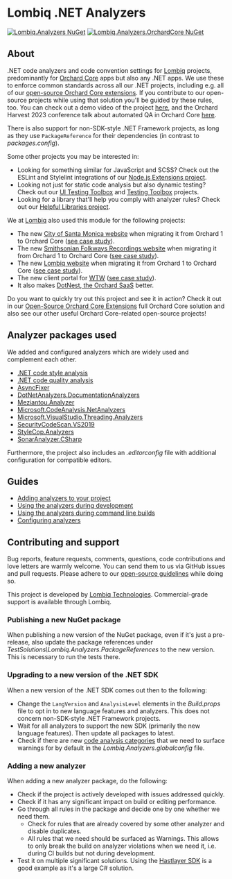 # Lombiq .NET Analyzers

[![Lombiq.Analyzers NuGet](https://img.shields.io/nuget/v/Lombiq.Analyzers?label=Lombiq.Analyzers)](https://www.nuget.org/packages/Lombiq.Analyzers/) [![Lombiq.Analyzers.OrchardCore NuGet](https://img.shields.io/nuget/v/Lombiq.Analyzers.OrchardCore?label=Lombiq.Analyzers)](https://www.nuget.org/packages/Lombiq.Analyzers.OrchardCore/)

## About

.NET code analyzers and code convention settings for [Lombiq](https://lombiq.com) projects, predominantly for [Orchard Core](https://orchardcore.net/) apps but also any .NET apps. We use these to enforce common standards across all our .NET projects, including e.g. all of our [open-source Orchard Core extensions](https://github.com/Lombiq/Open-Source-Orchard-Core-Extensions). If you contribute to our open-source projects while using that solution you'll be guided by these rules, too. You can check out a demo video of the project [here](https://www.youtube.com/watch?v=dtbGRi3Cezs), and the Orchard Harvest 2023 conference talk about automated QA in Orchard Core [here](https://youtu.be/CHdhwD2NHBU).

There is also support for non-SDK-style .NET Framework projects, as long as they use `PackageReference` for their dependencies (in contrast to _packages.config_).

Some other projects you may be interested in:

- Looking for something similar for JavaScript and SCSS? Check out the ESLint and Stylelint integrations of our [Node.js Extensions project](https://github.com/Lombiq/NodeJs-Extensions).
- Looking not just for static code analysis but also dynamic testing? Check out our [UI Testing Toolbox](https://github.com/Lombiq/UI-Testing-Toolbox) and [Testing Toolbox](https://github.com/Lombiq/Testing-Toolbox) projects.
- Looking for a library that'll help you comply with analyzer rules? Check out our [Helpful Libraries project](https://github.com/Lombiq/Helpful-Libraries).

We at [Lombiq](https://lombiq.com/) also used this module for the following projects:

- The new [City of Santa Monica website](https://santamonica.gov/) when migrating it from Orchard 1 to Orchard Core ([see case study](https://lombiq.com/blog/helping-the-city-of-santa-monica-with-orchard-core-consulting)).
- The new [Smithsonian Folkways Recordings website](https://folkways.si.edu/) when migrating it from Orchard 1 to Orchard Core ([see case study](https://lombiq.com/blog/smithsonian-folkways-recordings-now-upgraded-to-orchard-core)).
- The new [Lombiq website](https://lombiq.com/) when migrating it from Orchard 1 to Orchard Core ([see case study](https://lombiq.com/blog/how-we-renewed-and-migrated-lombiq-com-from-orchard-1-to-orchard-core)).
- The new client portal for [WTW](https://www.wtwco.com/) ([see case study](https://lombiq.com/blog/lombiq-s-journey-with-wtw-s-client-portal)).
- It also makes [DotNest, the Orchard SaaS](https://dotnest.com/) better.

Do you want to quickly try out this project and see it in action? Check it out in our [Open-Source Orchard Core Extensions](https://github.com/Lombiq/Open-Source-Orchard-Core-Extensions) full Orchard Core solution and also see our other useful Orchard Core-related open-source projects!

## Analyzer packages used

We added and configured analyzers which are widely used and complement each other.

- [.NET code style analysis](https://docs.microsoft.com/en-us/dotnet/fundamentals/code-analysis/overview#code-style-analysis)
- [.NET code quality analysis](https://docs.microsoft.com/en-us/dotnet/fundamentals/code-analysis/overview#code-quality-analysis)
- [AsyncFixer](https://www.nuget.org/packages/AsyncFixer)
- [DotNetAnalyzers.DocumentationAnalyzers](https://www.nuget.org/packages/DotNetAnalyzers.DocumentationAnalyzers/)
- [Meziantou.Analyzer](https://www.nuget.org/packages/Meziantou.Analyzer/)
- [Microsoft.CodeAnalysis.NetAnalyzers](https://www.nuget.org/packages/Microsoft.CodeAnalysis.NetAnalyzers)
- [Microsoft.VisualStudio.Threading.Analyzers](https://www.nuget.org/packages/microsoft.visualstudio.threading.analyzers)
- [SecurityCodeScan.VS2019](https://www.nuget.org/packages/SecurityCodeScan.VS2019/)
- [StyleCop.Analyzers](https://www.nuget.org/packages/StyleCop.Analyzers/)
- [SonarAnalyzer.CSharp](https://www.nuget.org/packages/SonarAnalyzer.CSharp/)

Furthermore, the project also includes an _.editorconfig_ file with additional configuration for compatible editors.

## Guides

- [Adding analyzers to your project](Lombiq.Analyzers/Docs/AddingAnalyzers.md)
- [Using the analyzers during development](Lombiq.Analyzers/Docs/UsingAnalyzersDuringDevelopment.md)
- [Using the analyzers during command line builds](Lombiq.Analyzers/Docs/UsingAnalyzersDuringCommandLineBuilds.md)
- [Configuring analyzers](Lombiq.Analyzers/Docs/ConfiguringAnalyzers.md)

## Contributing and support

Bug reports, feature requests, comments, questions, code contributions and love letters are warmly welcome. You can send them to us via GitHub issues and pull requests. Please adhere to our [open-source guidelines](https://lombiq.com/open-source-guidelines) while doing so.

This project is developed by [Lombiq Technologies](https://lombiq.com/). Commercial-grade support is available through Lombiq.

### Publishing a new NuGet package

When publishing a new version of the NuGet package, even if it's just a pre-release, also update the package references under _TestSolutions\Lombiq.Analyzers.PackageReferences_ to the new version. This is necessary to run the tests there.

### Upgrading to a new version of the .NET SDK

When a new version of the .NET SDK comes out then to the following:

- Change the `LangVersion` and `AnalysisLevel` elements in the _Build.props_ file to opt in to new language features and analyzers. This does not concern non-SDK-style .NET Framework projects.
- Wait for all analyzers to support the new SDK (primarily the new language features). Then update all packages to latest.
- Check if there are new [code analysis categories](https://docs.microsoft.com/en-us/dotnet/fundamentals/code-analysis/categories) that we need to surface warnings for by default in the _Lombiq.Analyzers.globalconfig_ file.

### Adding a new analyzer

When adding a new analyzer package, do the following:

- Check if the project is actively developed with issues addressed quickly.
- Check if it has any significant impact on build or editing performance.
- Go through all rules in the package and decide one by one whether we need them.
  - Check for rules that are already covered by some other analyzer and disable duplicates.
  - All rules that we need should be surfaced as Warnings. This allows to only break the build on analyzer violations when we need it, i.e. during CI builds but not during development.
- Test it on multiple significant solutions. Using the [Hastlayer SDK](https://github.com/Lombiq/Hastlayer-SDK) is a good example as it's a large C# solution.
